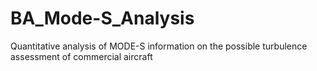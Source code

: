 # BA_Mode-S_Analysis

Quantitative analysis of MODE-S information on the possible turbulence assessment of commercial aircraft
